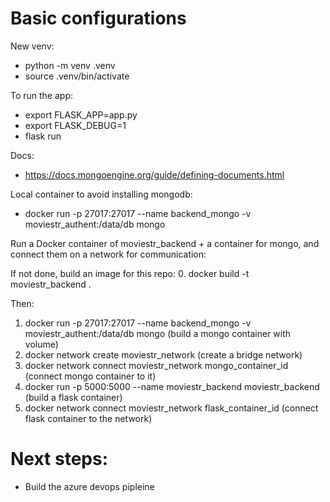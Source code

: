 # Basic configurations

New venv:
- python -m venv .venv
- source .venv/bin/activate


To run the app:
- export FLASK_APP=app.py
- export FLASK_DEBUG=1
- flask run

Docs:
- https://docs.mongoengine.org/guide/defining-documents.html

Local container to avoid installing mongodb:
- docker run -p 27017:27017 --name backend_mongo -v moviestr_authent:/data/db mongo

Run a Docker container of moviestr_backend + a container for mongo, and connect them on a network for communication:

If not done, build an image for this repo:
0. docker build -t moviestr_backend .

Then:
1. docker run -p 27017:27017 --name backend_mongo -v moviestr_authent:/data/db mongo (build a mongo container with volume)
2. docker network create moviestr_network (create a bridge network)
4. docker network connect moviestr_network mongo_container_id (connect mongo container to it)
5. docker run -p 5000:5000 --name moviestr_backend moviestr_backend (build a flask container)
6. docker network connect moviestr_network flask_container_id (connect flask container to the network)


# Next steps:

- Build the azure devops pipleine